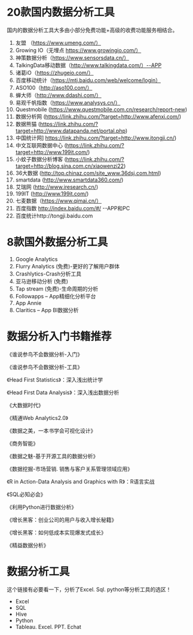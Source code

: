 # 20款国内数据分析工具

国内的数据分析工具大多由小部分免费功能+高级的收费功能服务相结合。

1. 友盟 （https://www.umeng.com/）
2. Growing IO（无埋点 https://www.growingio.com/）
3. 神策数据分析（https://www.sensorsdata.cn/）
4. TalkingData移动数据（http://www.talkingdata.com/）--APP
5.  诸葛iO（https://zhugeio.com/）
6.  百度移动统计（https://mtj.baidu.com/web/welcome/login）
7.  ASO100（http://aso100.com/）
8.  蝉大师（http://www.ddashi.com/） 
9. 易观千帆指数（https://www.analysys.cn/）
10.  Questmobile  (https://www.questmobile.com.cn/research/report-new)
11. 数据分析网 (https://link.zhihu.com/?target=http://www.afenxi.com/)
12. 数据熊猫 (https://link.zhihu.com/?target=http://www.datapanda.net/portal.php)
13. 中国统计网] https://link.zhihu.com/?target=http://www.itongji.cn/)
14. 中文互联网数据中心 (https://link.zhihu.com/?target=http://www.199it.com/)
15.  小蚊子数据分析博客 (https://link.zhihu.com/?target=http://blog.sina.com.cn/xiaowenzi22)
16.  36大数据 (http://top.chinaz.com/site_www.36dsj.com.html)
17.  smartdata (http://www.smartdata360.com/)
18.  艾瑞网 (http://www.iresearch.cn/)
19. 199IT (http://www.199it.com/)
20. 七麦数据（https://www.qimai.cn/）
21. 百度指数 http://index.baidu.com/#/   --APP和PC
22. 百度统计http://tongji.baidu.com

# 8款国外数据分析工具

1. Google Analytics
2. Flurry Analytics (免费)-更好的了解用户群体
3. Crashlytics-Crash分析工具
4. 亚马逊移动分析 (免费)
5. Tap stream (免费)-生命周期的分析
6. Followapps – App精细化分析平台
7. App Annie
8. Claritics – App BI数据分析

# 数据分析入门书籍推荐

《谁说参鸟不会数据分析-入门》

《谁说参鸟不会数据分析-工具》

《Head First Statistics》：深入浅出统计学

《Head First Data Analysis》：深入浅出数据分析

《大数据时代》

《精通Web Analytics2.0》

《数据之美，一本书学会可视化设计》

《商务智能》

《数据之魅-基于开源工具的数据分析》

《数据挖掘-市场营销. 销售与客户关系管理领域应用》

《R in Action-Data Analysis and Graphics with R》：R语言实战

《SQL必知必会》

《利用Python进行数据分析》

《增长黑客：创业公司的用户与收入增长秘籍》

《增长黑客：如何低成本实现爆发式成长》

《精益数据分析》



# 数据分析工具

这个链接有必要看一下，分析了Excel. Sql. python等分析工具的选区！

- Excel
- SQL
- Hive
- Python
- Tableau. Excel. PPT. Echat